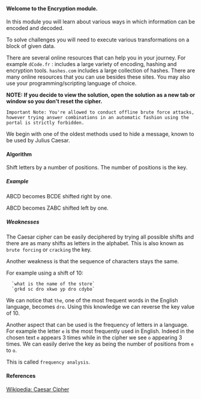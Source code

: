 
#### Welcome to the Encryption module.
In this module you will learn about various ways in which information can be encoded and decoded. 

To solve challenges you will need to execute various transformations on a block of given data. 

There are several online resources that can help you in your journey. 
For example `dCode.fr` : includes a large variety of encoding, hashing and encryption tools.
`hashes.com` includes a large collection of hashes. 
There are many online resources that you can use besides these sites. You may also use your programming/scripting language of choice.

**NOTE: If you decide to view the solution, open the solution as a new tab or window so you don't reset the cipher.**

`Important Note: You're allowed to conduct offline brute force attacks, however trying answer combinations in an automatic fashion using the portal is strictly forbidden.` 

We begin with one of the oldest methods used to hide a message, known to be used by Julius Caesar.

#### Algorithm

Shift letters by a number of positions. The number of positions is the key. 

##### Example

ABCD becomes BCDE shifted right by one.

ABCD becomes ZABC shifted left by one.

##### Weaknesses
The Caesar cipher can be easily deciphered by trying all possible shifts and there are as many shifts as letters in the alphabet. This is also known as `brute forcing` or `cracking` the key.

Another weakness is that the sequence of characters stays the same.

For example using a shift of 10:

      `what is the name of the store`
      `grkd sc dro xkwo yp dro cdybo`

We can notice that `the`, one of the most frequent words in the English language, becomes `dro`. Using this knowledge we can reverse the key value of 10. 

Another aspect that can be used is the frequency of letters in a language. For example the letter `e` is the most frequently used in English. Indeed in the chosen text `e` appears 3 times while in the cipher we see `o` appearing 3 times. We can easily derive the key as being the number of positions from `e` to `o`.

This is called `frequency analysis`.

#### References

[Wikipedia: Caesar Cipher](https://en.wikipedia.org/wiki/Caesar_cipher)